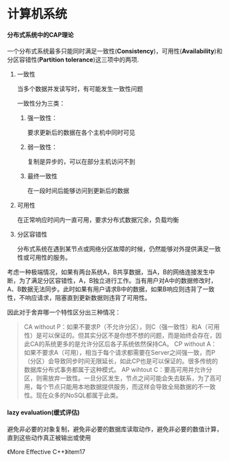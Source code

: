 # 计算机系统

#### 分布式系统中的CAP理论

一个分布式系统最多只能同时满足一致性(**Consistency**)，可用性(**Availability**)和分区容错性(**Partition tolerance**)这三项中的两项.

1. 一致性

    当多个数据并发读写时，有可能发生一致性问题

    一致性分为三类：

    1. 强一致性：

        要求更新后的数据在各个主机中同时可见

    2. 弱一致性：

        复制是异步的，可以在部分主机访问不到

    3. 最终一致性

        在一段时间后能够访问到更新后的数据

2. 可用性

    在正常响应时间内一直可用，要求分布式数据冗余，负载均衡

3. 分区容错性

    分布式系统在遇到某节点或网络分区故障的时候，仍然能够对外提供满足一致性或可用性的服务。

考虑一种极端情况，如果有两台系统A，B共享数据，当A，B的网络连接发生中断，为了满足分区容错性，A，B独立进行工作。当有用户对A中的数据修改时，A、B数据无法同步。此时如果有用户请求B中的数据，如果B响应则违背了一致性，不响应请求，阻塞直到更新数据则违背了可用性。

因此对于舍弃哪一个特性区分出三种情况：

> CA without P：如果不要求P（不允许分区），则C（强一致性）和A（可用性）是可以保证的。但其实分区不是你想不想的问题，而是始终会存在，因此CA的系统更多的是允许分区后各子系统依然保持CA。
> CP without A：如果不要求A（可用），相当于每个请求都需要在Server之间强一致，而P（分区）会导致同步时间无限延长，如此CP也是可以保证的。很多传统的数据库分布式事务都属于这种模式。
> AP wihtout C：要高可用并允许分区，则需放弃一致性。一旦分区发生，节点之间可能会失去联系，为了高可用，每个节点只能用本地数据提供服务，而这样会导致全局数据的不一致性。现在众多的NoSQL都属于此类。

#### lazy evaluation(缓式评估)

避免非必要的对象复制，避免非必要的数据库读取动作，避免非必要的数值计算，直到这些动作真正被输出或使用

《More Effective C++》item17